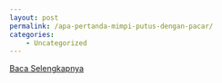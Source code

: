 ```yaml
---
layout: post
permalink: /apa-pertanda-mimpi-putus-dengan-pacar/
categories:
    - Uncategorized
---
```


[Baca Selengkapnya](/07)